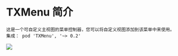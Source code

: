 # TXMenu 简介
    这是一个可自定义主视图的菜单控制器，您可以将自定义视图添加到该菜单中来使用。
    集成： pod 'TXMenu', '~> 0.2'
![](https://github.com/xtzPioneer/TXMenu/raw/master/自定义菜单.gif)
  

